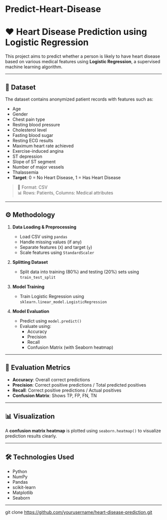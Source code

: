 # Predict-Heart-Disease
# ❤️ Heart Disease Prediction using Logistic Regression

This project aims to predict whether a person is likely to have heart disease based on various medical features using **Logistic Regression**, a supervised machine learning algorithm.

---

## 📁 Dataset

The dataset contains anonymized patient records with features such as:

- Age
- Gender
- Chest pain type
- Resting blood pressure
- Cholesterol level
- Fasting blood sugar
- Resting ECG results
- Maximum heart rate achieved
- Exercise-induced angina
- ST depression
- Slope of ST segment
- Number of major vessels
- Thalassemia
- **Target**: 0 = No Heart Disease, 1 = Has Heart Disease

> 📄 Format: CSV  
> 📊 Rows: Patients, Columns: Medical attributes

---

## ⚙️ Methodology

1. **Data Loading & Preprocessing**
   - Load CSV using `pandas`
   - Handle missing values (if any)
   - Separate features (`X`) and target (`y`)
   - Scale features using `StandardScaler`

2. **Splitting Dataset**
   - Split data into training (80%) and testing (20%) sets using `train_test_split`

3. **Model Training**
   - Train Logistic Regression using `sklearn.linear_model.LogisticRegression`

4. **Model Evaluation**
   - Predict using `model.predict()`
   - Evaluate using:
     - Accuracy
     - Precision
     - Recall
     - Confusion Matrix (with Seaborn heatmap)

---

## 🧪 Evaluation Metrics

- **Accuracy**: Overall correct predictions
- **Precision**: Correct positive predictions / Total predicted positives
- **Recall**: Correct positive predictions / Actual positives
- **Confusion Matrix**: Shows TP, FP, FN, TN

---

## 📊 Visualization

A **confusion matrix heatmap** is plotted using `seaborn.heatmap()` to visualize prediction results clearly.

---

## 🛠️ Technologies Used

- Python
- NumPy
- Pandas
- scikit-learn
- Matplotlib
- Seaborn

---
 git clone https://github.com/yourusername/heart-disease-prediction.git
